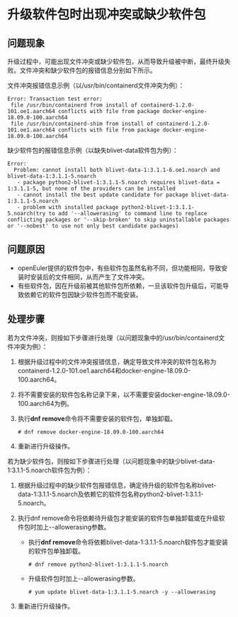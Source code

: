 # 升级软件包时出现冲突或缺少软件包<a name="ZH-CN_TOPIC_0231788493"></a>

## 问题现象<a name="section3204716614227"></a>

升级过程中，可能出现文件冲突或缺少软件包，从而导致升级被中断，最终升级失败。文件冲突和缺少软件包的报错信息分别如下所示。

文件冲突报错信息示例（以/usr/bin/containerd文件冲突为例）：

```
Error: Transaction test error:  
 file /usr/bin/containerd from install of containerd-1.2.0-101.oe1.aarch64 conflicts with file from package docker-engine-18.09.0-100.aarch64  
 file /usr/bin/containerd-shim from install of containerd-1.2.0-101.oe1.aarch64 conflicts with file from package docker-engine-18.09.0-100.aarch64
```

缺少软件包的报错信息示例（以缺失blivet-data软件包为例）：

```
Error:  
  Problem: cannot install both blivet-data-1:3.1.1-6.oe1.noarch and blivet-data-1:3.1.1-5.noarch  
   - package python2-blivet-1:3.1.1-5.noarch requires blivet-data = 1:3.1.1-5, but none of the providers can be installed  
   - cannot install the best update candidate for package blivet-data-1:3.1.1-5.noarch  
   - problem with installed package python2-blivet-1:3.1.1-5.noarch(try to add '--allowerasing' to command line to replace conflicting packages or '--skip-broken' to skip uninstallable packages or '--nobest' to use not only best candidate packages)
```

## 问题原因<a name="section1998904614227"></a>

-   openEuler提供的软件包中，有些软件包虽然名称不同，但功能相同，导致安装时安装后的文件相同，从而产生了文件冲突。
-   有些软件包，因在升级前被其他软件包所依赖，一旦该软件包升级后，可能导致依赖它的软件包因缺少软件包而不能安装。

## 处理步骤<a name="section4568369214227"></a>

若为文件冲突，则按如下步骤进行处理（以问题现象中的/usr/bin/containerd文件冲突为例）：

1.  根据升级过程中的文件冲突报错信息，确定导致文件冲突的软件包名称为containerd-1.2.0-101.oe1.aarch64和docker-engine-18.09.0-100.aarch64。
2.  将不需要安装的软件包名称记录下来，以不需要安装docker-engine-18.09.0-100.aarch64为例。
3.  执行**dnf remove**命令将不需要安装的软件包，单独卸载。

    ```
    # dnf remove docker-engine-18.09.0-100.aarch64
    ```

4.  重新进行升级操作。

若为缺少软件包，则按如下步骤进行处理（以问题现象中的缺少blivet-data-1:3.1.1-5.noarch软件包为例）：

1.  根据升级过程中的缺少软件包报错信息，确定待升级的软件包名称blivet-data-1:3.1.1-5.noarch及依赖它的软件包名称python2-blivet-1:3.1.1-5.noarch。
2.  执行dnf remove命令将依赖待升级包才能安装的软件包单独卸载或在升级软件包时加上--allowerasing参数。
    -   执行**dnf remove**命令将依赖blivet-data-1:3.1.1-5.noarch软件包才能安装的软件包单独卸载。

        ```
        # dnf remove python2-blivet-1:3.1.1-5.noarch
        ```

    -   升级软件包时加上--allowerasing参数。

        ```
        # yum update blivet-data-1:3.1.1-5.noarch -y --allowerasing
        ```

3.  重新进行升级操作。

